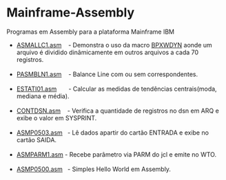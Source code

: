 # Mainframe-Assembly
Programas em Assembly para a plataforma Mainframe IBM

  * <a href="https://github.com/diegoemoyses/Mainframe-Assembly/blob/main/ASMALLC1.md">ASMALLC1.asm</a>&nbsp;&nbsp;&nbsp; - Demonstra o uso da macro <a href="https://www.ibm.com/docs/en/zos/2.4.0?topic=output-requesting-allocation-information">BPXWDYN</a> aonde um arquivo é dividido  dinâmicamente em outros arquivos a cada 70 registros.<br><br>
 * <a href="https://github.com/diegoemoyses/Mainframe-Assembly/blob/main/PASMBLN1.md">PASMBLN1.asm</a>&nbsp;&nbsp;&nbsp; - Balance Line com ou sem correspondentes.<br><br>
 * <a href="https://github.com/diegoemoyses/Mainframe-Assembly/blob/main/ESTATI01.md">ESTATI01.asm</a>&nbsp;&nbsp;&nbsp;&nbsp;&nbsp;&nbsp; - Calcular as medidas de tendências centrais(moda, mediana e média).<br><br>
 * <a href="https://github.com/diegoemoyses/Mainframe-Assembly/blob/main/CONTDSN.asm">CONTDSN.asm</a>&nbsp;&nbsp;&nbsp; - Verifica a quantidade de registros no dsn  em ARQ e exibe o valor em SYSPRINT.<br><br> 
 * <a href="https://github.com/diegoemoyses/Mainframe-Assembly/blob/main/ASMP0503.asm">ASMP0503.asm</a>&nbsp;&nbsp; - Lê dados apartir do cartão ENTRADA e exibe no cartão SAIDA.<br><br>
 * <a href="https://github.com/diegoemoyses/Mainframe-Assembly/blob/main/ASMPARM1.asm">ASMPARM1.asm</a> - Recebe parâmetro via PARM do jcl e emite no WTO.<br><br>
 * <a href="https://github.com/diegoemoyses/Mainframe-Assembly/blob/main/ASMP0500.asm">ASMP0500.asm</a>&nbsp;&nbsp; - Simples Hello World em Assembly.<br><br>
</div>

  

